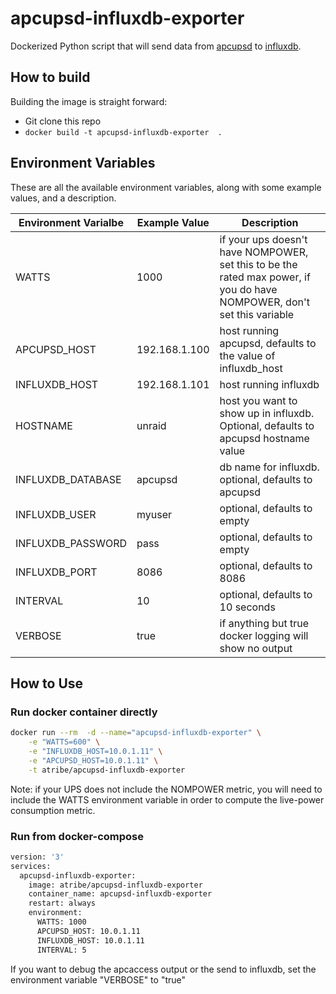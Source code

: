 # apcupsd-influxdb-exporter

Dockerized Python script that will send data from [apcupsd](http://www.apcupsd.org/) to [influxdb](https://hub.docker.com/_/influxdb).

## How to build
Building the image is straight forward:
* Git clone this repo
* `docker build -t apcupsd-influxdb-exporter  .`

## Environment Variables
These are all the available environment variables, along with some example values, and a description.

| Environment Varialbe | Example Value | Description |
| -------------------- | ------------- | ----------- |
| WATTS |  1000 | if your ups doesn't have NOMPOWER, set this to be the rated max power, if you do have NOMPOWER, don't set this variable |
| APCUPSD_HOST | 192.168.1.100 | host running apcupsd, defaults to the value of influxdb_host |
| INFLUXDB_HOST | 192.168.1.101 | host running influxdb |
| HOSTNAME | unraid | host you want to show up in influxdb. Optional, defaults to apcupsd hostname value|
| INFLUXDB_DATABASE | apcupsd | db name for influxdb. optional, defaults to apcupsd |
| INFLUXDB_USER | myuser | optional, defaults to empty |
| INFLUXDB_PASSWORD | pass | optional, defaults to empty |
| INFLUXDB_PORT |  8086 | optional, defaults to 8086 |
| INTERVAL | 10 | optional, defaults to 10 seconds |
| VERBOSE | true | if anything but true docker logging will show no output |

## How to Use

### Run docker container directly
```bash
docker run --rm  -d --name="apcupsd-influxdb-exporter" \
    -e "WATTS=600" \
    -e "INFLUXDB_HOST=10.0.1.11" \
    -e "APCUPSD_HOST=10.0.1.11" \
    -t atribe/apcupsd-influxdb-exporter
```
Note: if your UPS does not include the NOMPOWER metric, you will need to include the WATTS environment variable in order to compute the live-power consumption 
metric.

### Run from docker-compose
```bash
version: '3'
services:
  apcupsd-influxdb-exporter:
    image: atribe/apcupsd-influxdb-exporter
    container_name: apcupsd-influxdb-exporter
    restart: always
    environment:
      WATTS: 1000
      APCUPSD_HOST: 10.0.1.11
      INFLUXDB_HOST: 10.0.1.11
      INTERVAL: 5
```

If you want to debug the apcaccess output or the send to influxdb, set the environment variable "VERBOSE" to "true"
